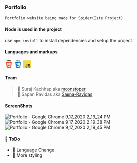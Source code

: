 ### Portfolio
    Portfolio website being made for Spider(Iste Project)

#### Node is used in the project
use  `npm install` to install dependencies and setup the project
#### Languages and markups 
<img src="https://raw.githubusercontent.com/github/explore/80688e429a7d4ef2fca1e82350fe8e3517d3494d/topics/html/html.png" alt="HTML5" widht ="25px" height="25px"/>&nbsp;<img src="https://raw.githubusercontent.com/github/explore/80688e429a7d4ef2fca1e82350fe8e3517d3494d/topics/css/css.png " alt="CSS3" widht ="25px" height="25px"/>&nbsp;<img src="https://raw.githubusercontent.com/github/explore/80688e429a7d4ef2fca1e82350fe8e3517d3494d/topics/javascript/javascript.png" alt="JS" widht ="25px" height="25px"/>
#### Team
> 🧟 Suraj Kachhap aka [moonstoper](https://github.com/moonstoper/) <br/>
> 🧛 Sapan Ravidas aka [Sapna-Ravidas](https://github.com/Sapan-Ravidas/)

#### ScreenShots
![Portfolio - Google Chrome 9_17_2020 2_19_24 PM](https://user-images.githubusercontent.com/53539666/93448209-fb4a2000-f8f0-11ea-9221-5145d674aeb3.png)
![Portfolio - Google Chrome 9_17_2020 2_19_38 PM](https://user-images.githubusercontent.com/53539666/93449291-313bd400-f8f2-11ea-81d3-94a8b9392432.png)
![Portfolio - Google Chrome 9_17_2020 2_19_45 PM](https://user-images.githubusercontent.com/53539666/93450248-6137a700-f8f3-11ea-8d60-8d6d88a42c9b.png)

#### 🤞 ToDo
- 📔 Language Change
- 🦄 More styling
